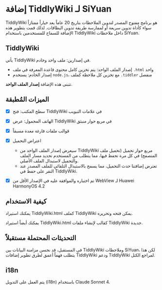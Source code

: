 # إضافة TiddlyWiki لـ SiYuan

TiddlyWiki هو برنامج مفتوح المصدر لتدوين الملاحظات بتاريخ 20 عاماً يعد خياراً ممتازاً سواء كأداة تدوين سريعة أو لممارسة طريقة تدوين البطاقات. لذلك قمت بتطوير هذه الإضافة للسماح للمستخدمين باستخدام TiddlyWiki داخل ملاحظات SiYuan.

## TiddlyWiki

يأتي TiddlyWiki في إصدارين: ملف واحد وخادم.

* إصدار الملف الواحد: يتم تخزين كامل محتوى قاعدة المعرفة في ملف `.html` واحد
* إصدار الخادم: يستخدم `node.js`، مع تخزين كل ملاحظة كملف `.tiddler` منفصل

تتبنى هذه الإضافة **إصدار الملف الواحد**.

## الميزات المُطبقة

* [X] سطح المكتب: فتح TiddlyWiki في علامات التبويب
* [X] الهاتف المحمول: عرض TiddlyWiki في مربع حوار منبثق
* [X] قوالب ملفات فارغة معدة مسبقاً
* [X] اعتراض التحميل

  * سيعرض إصدار الملف الواحد من TiddlyWiki مربع حوار تحميل (تحميل ملف المتصفح) في كل مرة تحفظ فيها، مما يتطلب من المستخدم تحديد مسار الملف والتحميل لاستبدال الملف الأصلي.
  * تعترض إضافتنا حدث التحميل، مما يسمح بالاستبدال التلقائي للملف المصدر عند النقر على حفظ في TiddlyWiki.
* [X] تم اختباره والموافقة عليه في الإصدار الأقل من WebView لـ Huawei HarmonyOS 4.2

## كيفية الاستخدام

يمكنك استيراد TiddlyWiki.html كملف TiddlyWiki يمكن فتحه وتحريره.

يمكنك أيضاً استيراد TiddlyWiki.html كقالب لإنشاء ملفات TiddlyWiki جديدة.

## التحديثات المحتملة مستقبلاً

في المستقبل، قد نحسن مزامنة البيانات بين TiddlyWiki وملاحظات SiYuan، لكن هذا يتطلب فهماً أعمق لطرق تطوير إضافات TiddlyWiki ودعم TiddlyWiki لمراجع الكتل.

## i18n

يتم العمل على التدويل (i18n) باستخدام Claude Sonnet 4.
